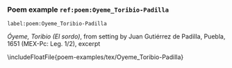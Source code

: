 ### Poem example `ref:poem:Oyeme_Toribio-Padilla`
`label:poem:Oyeme_Toribio-Padilla`

*Óyeme, Toribio (El sordo)*, from setting by Juan Gutiérrez de Padilla, Puebla,
1651 (MEX-Pc: Leg. 1/2), excerpt

\includeFloatFile{poem-examples/tex/Oyeme_Toribio-Padilla}

